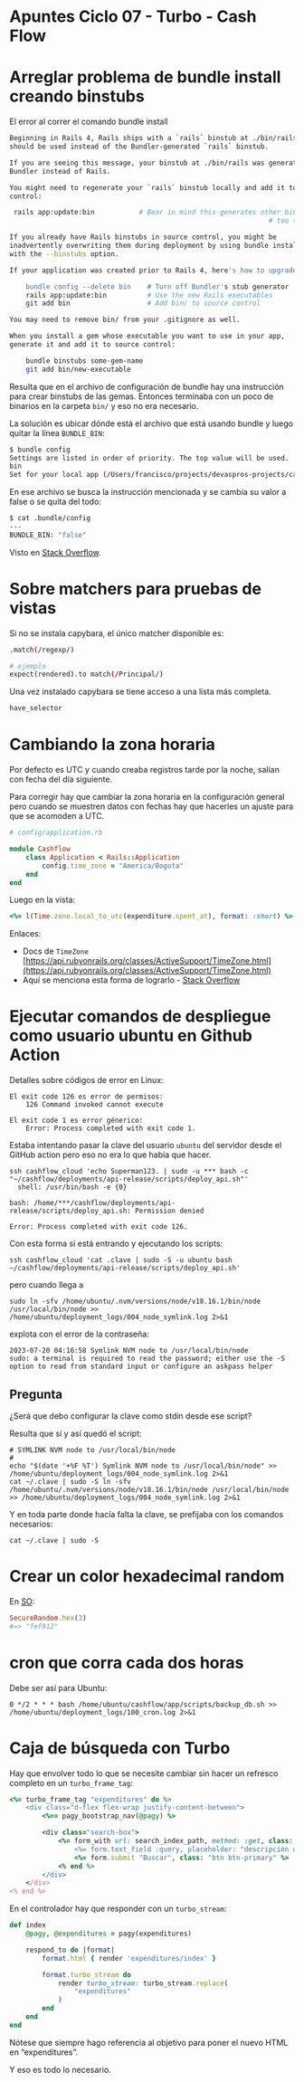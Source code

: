 # Apuntes Ciclo 07 - Turbo - Cash Flow

# Arreglar problema de bundle install creando binstubs

El error al correr el comando bundle install

```bash
Beginning in Rails 4, Rails ships with a `rails` binstub at ./bin/rails that
should be used instead of the Bundler-generated `rails` binstub.

If you are seeing this message, your binstub at ./bin/rails was generated by
Bundler instead of Rails.

You might need to regenerate your `rails` binstub locally and add it to source
control:

 rails app:update:bin           # Bear in mind this generates other binstubs
																# too that you may or may not want (like yarn)

If you already have Rails binstubs in source control, you might be
inadvertently overwriting them during deployment by using bundle install
with the --binstubs option.

If your application was created prior to Rails 4, here's how to upgrade:

	bundle config --delete bin    # Turn off Bundler's stub generator
	rails app:update:bin          # Use the new Rails executables
	git add bin                   # Add bin/ to source control

You may need to remove bin/ from your .gitignore as well.

When you install a gem whose executable you want to use in your app,
generate it and add it to source control:

	bundle binstubs some-gem-name
	git add bin/new-executable
```

Resulta que en el archivo de configuración de bundle hay una instrucción para crear binstubs de las gemas. Entonces terminaba con un poco de binarios en la carpeta `bin/` y eso no era necesario.

La solución es ubicar dónde está el archivo que está usando bundle y luego quitar la línea `BUNDLE_BIN`:
```bash
$ bundle config
Settings are listed in order of priority. The top value will be used.
bin
Set for your local app (/Users/francisco/projects/devaspros-projects/cashflow/.bundle/config): false
```

En ese archivo se busca la instrucción mencionada y se cambia su valor a false o se quita del todo:
```bash
$ cat .bundle/config 
---
BUNDLE_BIN: "false"
```

Visto en [Stack Overflow](https://stackoverflow.com/a/35636208/1407371).

# Sobre matchers para pruebas de vistas

Si no se instala capybara, el único matcher disponible es:
```bash
.match(/regexp/)

# ejemplo
expect(rendered).to match(/Principal/)
```

Una vez instalado capybara se tiene acceso a una lista más completa.

```ruby
have_selector
```

# Cambiando la zona horaria

Por defecto es UTC y cuando creaba registros tarde por la noche, salían con fecha del día siguiente.

Para corregir hay que cambiar la zona horaria en la configuración general pero cuando se muestren  datos con fechas hay que hacerles un ajuste para que se acomoden a UTC.

```ruby
# config/application.rb

module Cashflow
	class Application < Rails::Application
		config.time_zone = "America/Bogota"
	end
end
```

Luego en la vista:
```ruby
<%= l(Time.zone.local_to_utc(expenditure.spent_at), format: :short) %>
```

Enlaces:

- Docs de `TimeZone` [https://api.rubyonrails.org/classes/ActiveSupport/TimeZone.html](https://api.rubyonrails.org/classes/ActiveSupport/TimeZone.html)
- Aquí se menciona esta forma de lograrlo - [Stack Overflow](https://stackoverflow.com/questions/16818180/ruby-rails-change-the-timezone-of-a-time-without-changing-the-value)

# Ejecutar comandos de despliegue como usuario ubuntu en Github Action

Detalles sobre códigos de error en Linux:

    El exit code 126 es error de permisos:
        126 Command invoked cannot execute
        
    El exit code 1 es error génerico:
        Error: Process completed with exit code 1.

Estaba intentando pasar la clave del usuario `ubuntu` del servidor desde el GitHub action pero eso no era lo que había que hacer.

    ssh cashflow_cloud 'echo Superman123. | sudo -u *** bash -c "~/cashflow/deployments/api-release/scripts/deploy_api.sh"'
      shell: /usr/bin/bash -e {0}
    
    bash: /home/***/cashflow/deployments/api-release/scripts/deploy_api.sh: Permission denied
    
    Error: Process completed with exit code 126.

Con esta forma sí está entrando y ejecutando los scripts:

    ssh cashflow_cloud 'cat .clave | sudo -S -u ubuntu bash ~/cashflow/deployments/api-release/scripts/deploy_api.sh'

pero cuando llega a

    sudo ln -sfv /home/ubuntu/.nvm/versions/node/v18.16.1/bin/node /usr/local/bin/node >> /home/ubuntu/deployment_logs/004_node_symlink.log 2>&1

explota con el error de la contraseña:

    2023-07-20 04:16:58 Symlink NVM node to /usr/local/bin/node
    sudo: a terminal is required to read the password; either use the -S option to read from standard input or configure an askpass helper


## Pregunta

¿Será que debo configurar la clave como stdin desde ese script?

Resulta que sí y así quedó el script:

    # SYMLINK NVM node to /usr/local/bin/node
    #
    echo "$(date '+%F %T') Symlink NVM node to /usr/local/bin/node" >> /home/ubuntu/deployment_logs/004_node_symlink.log 2>&1
    cat ~/.clave | sudo -S ln -sfv /home/ubuntu/.nvm/versions/node/v18.16.1/bin/node /usr/local/bin/node >> /home/ubuntu/deployment_logs/004_node_symlink.log 2>&1

Y en toda parte donde hacía falta la clave, se prefijaba con los comandos necesarios:

    cat ~/.clave | sudo -S


# Crear un color hexadecimal random

En [SO](https://stackoverflow.com/a/11265881/1407371):
```ruby
SecureRandom.hex(3)
#=> "fef912"
```

# cron que corra cada dos horas

Debe ser así para Ubuntu:

    0 */2 * * * bash /home/ubuntu/cashflow/app/scripts/backup_db.sh >> /home/ubuntu/deployment_logs/100_cron.log 2>&1


# Caja de búsqueda con Turbo

Hay que envolver todo lo que se necesite cambiar sin hacer un refresco completo en un `turbo_frame_tag`:
```ruby
<%= turbo_frame_tag "expenditures" do %>
	<div class="d-flex flex-wrap justify-content-between">
		<%== pagy_bootstrap_nav(@pagy) %>

		<div class="search-box">
			<%= form_with url: search_index_path, method: :get, class: "input-group", data: { turbo_frame: "expenditures" } do |form| %>
				<%= form.text_field :query, placeholder: "descripción o categoría", class: "form-control" %>
				<%= form.submit "Buscar", class: "btn btn-primary" %>
			<% end %>
		</div>
	</div>
<% end %>
```

En el controlador hay que responder con un `turbo_stream`:
```ruby
def index
	@pagy, @expenditures = pagy(expenditures)

	respond_to do |format|
		format.html { render 'expenditures/index' }

		format.turbo_stream do
			render turbo_stream: turbo_stream.replace(
				"expenditures"
			)
		end
	end
end
```

Nótese que siempre hago referencia al objetivo para poner el nuevo HTML en “expenditures”.

Y eso es todo lo necesario.

